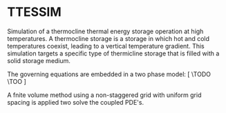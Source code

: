 # TTESSIM

Simulation of a thermocline thermal energy storage operation at high temperatures. A thermocline storage is a storage in which
hot and cold temperatures coexist, leading to a vertical temperature gradient. This simulation targets a specific type of thermicline storage that is filled with a solid storage medium.

The governing equations are embedded in a two phase model:
\[
\\TODO
\\TOO
\]


A fnite volume method using a non-staggered grid with uniform grid spacing is applied two solve the coupled PDE's. 